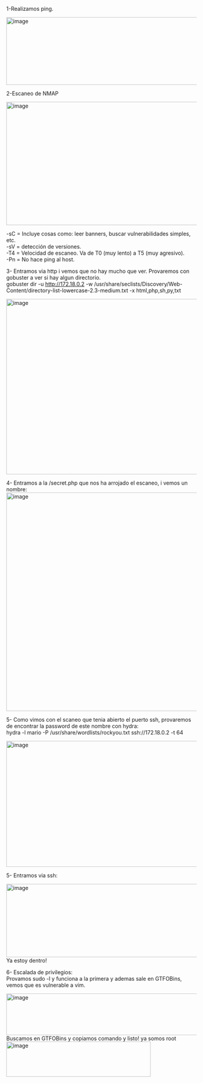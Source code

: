 1-Realizamos ping.   

<img width="523" height="179" alt="image" src="https://github.com/user-attachments/assets/42901c9c-92f6-4e61-af3c-99c198c40ee2" />   


2-Escaneo de NMAP   

<img width="784" height="326" alt="image" src="https://github.com/user-attachments/assets/a5ff7b47-995f-47c8-9de0-3c4bcf540fb5" />   

-sC = Incluye cosas como: leer banners, buscar vulnerabilidades simples, etc.   
-sV = detección de versiones.   
-T4 = Velocidad de escaneo. Va de T0 (muy lento) a T5 (muy agresivo).   
-Pn = No hace ping al host.   

3- Entramos via http i vemos que no hay mucho que ver. Provaremos con gobuster a ver si hay algun directorio.    
gobuster dir -u http://172.18.0.2 -w /usr/share/seclists/Discovery/Web-Content/directory-list-lowercase-2.3-medium.txt -x html,php,sh,py,txt   

<img width="954" height="464" alt="image" src="https://github.com/user-attachments/assets/f53a7308-c78b-4230-8f70-892cdf1ba27d" />   

4- Entramos a la /secret.php que nos ha arrojado el escaneo, i vemos un nombre:    
<img width="969" height="578" alt="image" src="https://github.com/user-attachments/assets/47d222d6-c48c-4cc4-a40c-e9f0877aca70" />   

5- Como vimos con el scaneo que tenia abierto el puerto ssh, provaremos de encontrar la password de este nombre con hydra:   
hydra -l mario -P /usr/share/wordlists/rockyou.txt  ssh://172.18.0.2 -t 64   

<img width="957" height="333" alt="image" src="https://github.com/user-attachments/assets/76d7a049-a30a-4c8c-993d-0c65ca6aee09" />   

5- Entramos via ssh:   

<img width="835" height="194" alt="image" src="https://github.com/user-attachments/assets/cbd077c4-afcc-4e82-b2c2-0f7457c79ece" />   
Ya estoy dentro!   

6- Escalada de privilegios:   
Provamos sudo -l y funciona a la primera y ademas sale en GTFOBins, vemos que es vulnerable a vim.  

<img width="939" height="110" alt="image" src="https://github.com/user-attachments/assets/0a65196c-e0e9-47f4-8858-dd58e9bfc3d1" />   
Buscamos en GTFOBins y copiamos comando y listo! ya somos root   
<img width="382" height="93" alt="image" src="https://github.com/user-attachments/assets/0b8289eb-6685-4048-8457-0fa26f4f5eff" />





